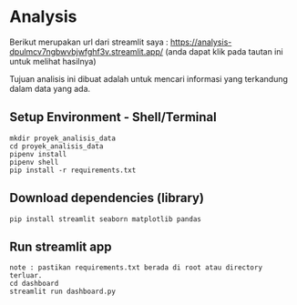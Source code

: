 # Analysis
Berikut merupakan url dari streamlit saya : https://analysis-dpulmcv7ngbwvbjwfghf3v.streamlit.app/  (anda dapat klik pada tautan ini untuk melihat hasilnya)

Tujuan analisis ini dibuat adalah untuk mencari informasi yang terkandung dalam data yang ada.

## Setup Environment - Shell/Terminal
````
mkdir proyek_analisis_data
cd proyek_analisis_data
pipenv install
pipenv shell
pip install -r requirements.txt
````
## Download dependencies (library)
````
pip install streamlit seaborn matplotlib pandas
````
## Run streamlit app
````
note : pastikan requirements.txt berada di root atau directory terluar.
cd dashboard
streamlit run dashboard.py
````
